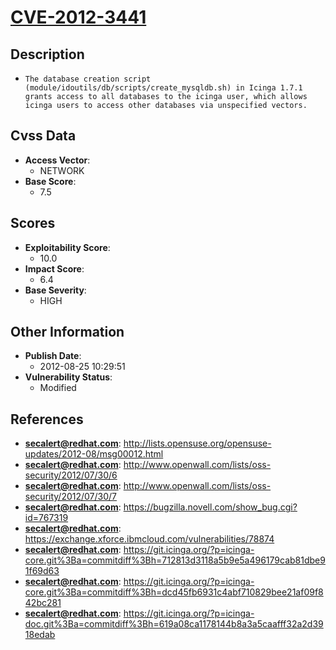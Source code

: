 
# [CVE-2012-3441](https://cve.mitre.org/cgi-bin/cvename.cgi?name=CVE-2012-3441)

## Description

- `The database creation script (module/idoutils/db/scripts/create_mysqldb.sh) in Icinga 1.7.1 grants access to all databases to the icinga user, which allows icinga users to access other databases via unspecified vectors.`

## Cvss Data

- **Access Vector**:
  - NETWORK
- **Base Score**:
  - 7.5

## Scores

- **Exploitability Score**:
  - 10.0
- **Impact Score**:
  - 6.4
- **Base Severity**:
  - HIGH

## Other Information

- **Publish Date**:
  - 2012-08-25 10:29:51
- **Vulnerability Status**:
  - Modified

## References

- **secalert@redhat.com**: http://lists.opensuse.org/opensuse-updates/2012-08/msg00012.html
- **secalert@redhat.com**: http://www.openwall.com/lists/oss-security/2012/07/30/6
- **secalert@redhat.com**: http://www.openwall.com/lists/oss-security/2012/07/30/7
- **secalert@redhat.com**: https://bugzilla.novell.com/show_bug.cgi?id=767319
- **secalert@redhat.com**: https://exchange.xforce.ibmcloud.com/vulnerabilities/78874
- **secalert@redhat.com**: https://git.icinga.org/?p=icinga-core.git%3Ba=commitdiff%3Bh=712813d3118a5b9e5a496179cab81dbe91f69d63
- **secalert@redhat.com**: https://git.icinga.org/?p=icinga-core.git%3Ba=commitdiff%3Bh=dcd45fb6931c4abf710829bee21af09f842bc281
- **secalert@redhat.com**: https://git.icinga.org/?p=icinga-doc.git%3Ba=commitdiff%3Bh=619a08ca1178144b8a3a5caafff32a2d3918edab

